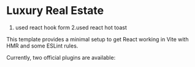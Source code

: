 # Luxury Real Estate

1. used react hook form
2.used react hot toast

This template provides a minimal setup to get React working in Vite with HMR and some ESLint rules.

Currently, two official plugins are available:

